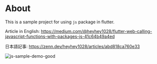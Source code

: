 # About
This is a sample project for using `js` package in flutter.

Article in English: https://medium.com/@heyhey1028/flutter-web-calling-javascript-functions-with-packages-js-41c64b49a4ed

日本語記事: https://zenn.dev/heyhey1028/articles/abd818ca760e33

![js-sample-demo-good](https://user-images.githubusercontent.com/44666053/196717617-f5217c1f-8f27-42cf-a488-ef7ce60b2e34.gif)
